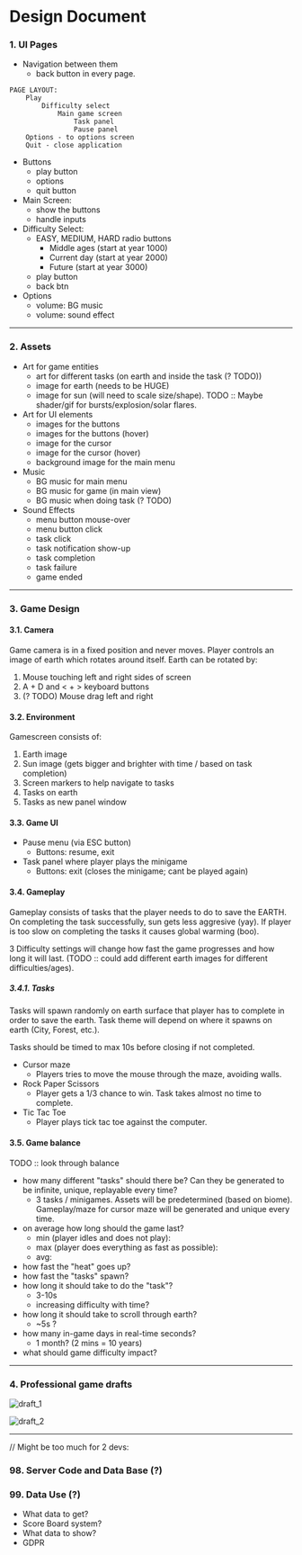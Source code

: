 ﻿# Design Document### 1. UI Pages- Navigation between them    - back button in every page.```PAGE LAYOUT:    Play        Difficulty select            Main game screen                Task panel                Pause panel    Options - to options screen    Quit - close application```- Buttons    - play button    - options    - quit button - Main Screen:     - show the buttons     - handle inputs - Difficulty Select:     - EASY, MEDIUM, HARD radio buttons         - Middle ages (start at year 1000)         - Current day (start at year 2000)         - Future (start at year 3000)     - play button     - back btn - Options     - volume: BG music     - volume: sound effect ---### 2. Assets- Art for game entities    - art for different tasks (on earth and inside the task (? TODO))    - image for earth (needs to be HUGE)    - image for sun (will need to scale size/shape). TODO :: Maybe shader/gif for bursts/explosion/solar flares.- Art for UI elements    - images for the buttons    - images for the buttons (hover)    - image for the cursor    - image for the cursor (hover)    - background image for the main menu - Music    - BG music for main menu    - BG music for game (in main view)    - BG music when doing task (? TODO)- Sound Effects    - menu button mouse-over    - menu button click    - task click    - task notification show-up    - task completion    - task failure    - game ended---### 3. Game Design#### 3.1. CameraGame camera is in a fixed position and never moves. Player controls an image of earth which rotates around itself. Earth can be rotated by:1. Mouse touching left and right sides of screen2. A + D and < + > keyboard buttons3. (? TODO) Mouse drag left and right#### 3.2. EnvironmentGamescreen consists of:1. Earth image2. Sun image (gets bigger and brighter with time / based on task completion)3. Screen markers to help navigate to tasks4. Tasks on earth5. Tasks as new panel window#### 3.3. Game UI- Pause menu (via ESC button)    - Buttons: resume, exit- Task panel where player plays the minigame    - Buttons: exit (closes the minigame; cant be played again)#### 3.4. GameplayGameplay consists of tasks that the player needs to do to save the EARTH. On completing the task successfully, sun gets less aggresive (yay). If player is too slow on completing the tasks it causes global warming (boo).3 Difficulty settings will change how fast the game progresses and how long it will last. (TODO :: could add different earth images for different difficulties/ages).##### 3.4.1. TasksTasks will spawn randomly on earth surface that player has to complete in order to save the earth. Task theme will depend on where it spawns on earth (City, Forest, etc.).Tasks should be timed to max 10s before closing if not completed.- Cursor maze    - Players tries to move the mouse through the maze, avoiding walls.- Rock Paper Scissors    - Player gets a 1/3 chance to win. Task takes almost no time to complete.- Tic Tac Toe    - Player plays tick tac toe against the computer.#### 3.5. Game balanceTODO :: look through balance- how many different "tasks" should there be? Can they be generated to be infinite, unique, replayable every time?    - 3 tasks / minigames. Assets will be predetermined (based on biome). Gameplay/maze for cursor maze will be generated and unique every time.- on average how long should the game last?    - min (player idles and does not play):    - max (player does everything as fast as possible):    - avg:- how fast the "heat" goes up?- how fast the "tasks" spawn?- how long it should take to do the "task"?    - 3-10s    - increasing difficulty with time?- how long it should take to scroll through earth?    - ~5s ?- how many in-game days in real-time seconds?    - 1 month? (2 mins = 10 years)- what should game difficulty impact?---### 4. Professional game drafts![draft_1](https://i.imgur.com/9KpvGtH.gif)![draft_2](https://i.imgur.com/iqNilJ6.gif)---// Might be too much for 2 devs:### 98. Server Code and Data Base (?)### 99. Data Use (?)- What data to get?- Score Board system?- What data to show?- GDPR